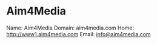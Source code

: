 
# Aim4Media

Name: Aim4Media
Domain: aim4media.com
Home: http://www1.aim4media.com
Email: info@aim4media.com
